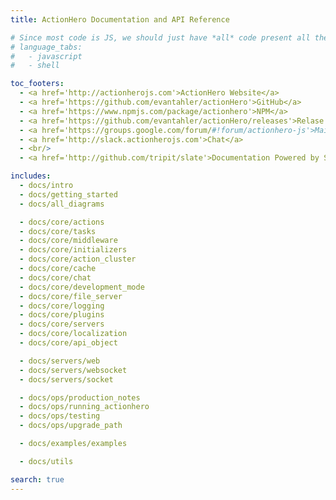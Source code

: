 ```yaml
---
title: ActionHero Documentation and API Reference

# Since most code is JS, we should just have *all* code present all the time
# language_tabs:
#   - javascript
#   - shell

toc_footers:
  - <a href='http://actionherojs.com'>ActionHero Website</a>
  - <a href='https://github.com/evantahler/actionHero'>GitHub</a>
  - <a href='https://www.npmjs.com/package/actionhero'>NPM</a>
  - <a href='https://github.com/evantahler/actionHero/releases'>Relase History</a>
  - <a href='https://groups.google.com/forum/#!forum/actionhero-js'>Mailing List</a>
  - <a href='http://slack.actionherojs.com'>Chat</a>
  - <br/>
  - <a href='http://github.com/tripit/slate'>Documentation Powered by Slate</a>

includes:
  - docs/intro
  - docs/getting_started
  - docs/all_diagrams

  - docs/core/actions
  - docs/core/tasks
  - docs/core/middleware
  - docs/core/initializers
  - docs/core/action_cluster
  - docs/core/cache
  - docs/core/chat
  - docs/core/development_mode
  - docs/core/file_server
  - docs/core/logging
  - docs/core/plugins
  - docs/core/servers
  - docs/core/localization
  - docs/core/api_object

  - docs/servers/web
  - docs/servers/websocket
  - docs/servers/socket

  - docs/ops/production_notes
  - docs/ops/running_actionhero
  - docs/ops/testing
  - docs/ops/upgrade_path

  - docs/examples/examples

  - docs/utils

search: true
---
```


